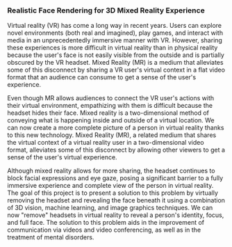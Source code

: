 ### Realistic Face Rendering for 3D Mixed Reality Experience

Virtual reality (VR) has come a long way in recent years. Users can explore novel environments (both real and imagined), play games, and interact with media in an unprecedentedly immersive manner with VR. However, sharing these experiences is more difficult in virtual reality than in physical reality because the user's face is not easily visible from the outside and is partially obscured by the VR headset. Mixed Reality (MR) is a medium that alleviates some of this disconnect by sharing a VR user's virtual context in a flat video format that an audience can consume to get a sense of the user's experience.

Even though MR allows audiences to connect the VR user's actions with their virtual environment, empathizing with them is difficult because the headset hides their face. Mixed reality is a two-dimensional method of conveying what is happening inside and outside of a virtual location. We can now create a more complete picture of a person in virtual reality thanks to this new technology. Mixed Reality (MR), a related medium that shares the virtual context of a virtual reality user in a two-dimensional video format, alleviates some of this disconnect by allowing other viewers to get a sense of the user's virtual experience.

Although mixed reality allows for more sharing, the headset continues to block facial expressions and eye gaze, posing a significant barrier to a fully immersive experience and complete view of the person in virtual reality. The goal of this project is to present a solution to this problem by virtually removing the headset and revealing the face beneath it using a combination of 3D vision, machine learning, and image graphics techniques. We can now "remove" headsets in virtual reality to reveal a person's identity, focus, and full face. The solution to this problem aids in the improvement of communication via videos and video conferencing, as well as in the treatment of mental disorders.
